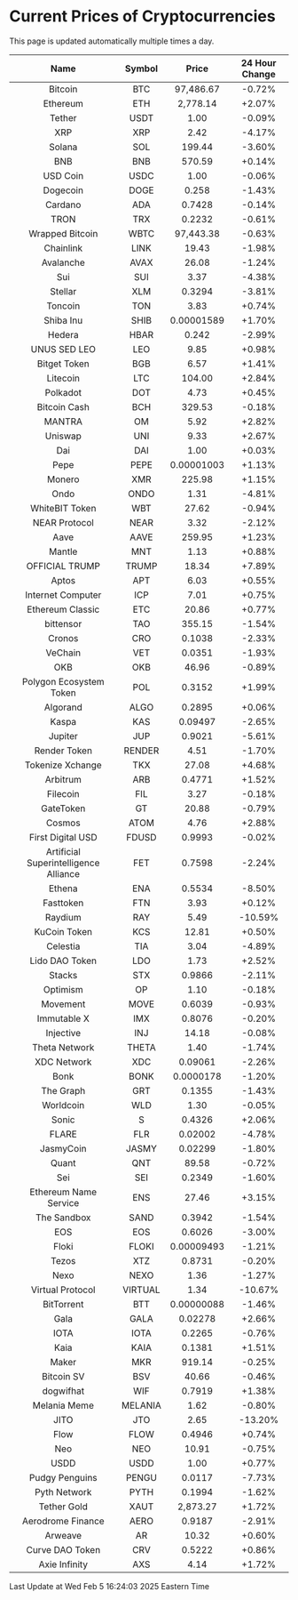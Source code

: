 # Current Prices of Cryptocurrencies
This page is updated automatically multiple times a day.

| Name | Symbol | Price | 24 Hour Change |
| :---: |:---:| :---: | :---: |
| Bitcoin | BTC | 97,486.67 | -0.72% |
| Ethereum | ETH | 2,778.14 | +2.07% |
| Tether | USDT | 1.00 | -0.09% |
| XRP | XRP | 2.42 | -4.17% |
| Solana | SOL | 199.44 | -3.60% |
| BNB | BNB | 570.59 | +0.14% |
| USD Coin | USDC | 1.00 | -0.06% |
| Dogecoin | DOGE | 0.258 | -1.43% |
| Cardano | ADA | 0.7428 | -0.14% |
| TRON | TRX | 0.2232 | -0.61% |
| Wrapped Bitcoin | WBTC | 97,443.38 | -0.63% |
| Chainlink | LINK | 19.43 | -1.98% |
| Avalanche | AVAX | 26.08 | -1.24% |
| Sui | SUI | 3.37 | -4.38% |
| Stellar | XLM | 0.3294 | -3.81% |
| Toncoin | TON | 3.83 | +0.74% |
| Shiba Inu | SHIB | 0.00001589 | +1.70% |
| Hedera | HBAR | 0.242 | -2.99% |
| UNUS SED LEO | LEO | 9.85 | +0.98% |
| Bitget Token | BGB | 6.57 | +1.41% |
| Litecoin | LTC | 104.00 | +2.84% |
| Polkadot | DOT | 4.73 | +0.45% |
| Bitcoin Cash | BCH | 329.53 | -0.18% |
| MANTRA | OM | 5.92 | +2.82% |
| Uniswap | UNI | 9.33 | +2.67% |
| Dai | DAI | 1.00 | +0.03% |
| Pepe | PEPE | 0.00001003 | +1.13% |
| Monero | XMR | 225.98 | +1.15% |
| Ondo | ONDO | 1.31 | -4.81% |
| WhiteBIT Token | WBT | 27.62 | -0.94% |
| NEAR Protocol | NEAR | 3.32 | -2.12% |
| Aave | AAVE | 259.95 | +1.23% |
| Mantle | MNT | 1.13 | +0.88% |
| OFFICIAL TRUMP | TRUMP | 18.34 | +7.89% |
| Aptos | APT | 6.03 | +0.55% |
| Internet Computer | ICP | 7.01 | +0.75% |
| Ethereum Classic | ETC | 20.86 | +0.77% |
| bittensor | TAO | 355.15 | -1.54% |
| Cronos | CRO | 0.1038 | -2.33% |
| VeChain | VET | 0.0351 | -1.93% |
| OKB | OKB | 46.96 | -0.89% |
| Polygon Ecosystem Token | POL | 0.3152 | +1.99% |
| Algorand | ALGO | 0.2895 | +0.06% |
| Kaspa | KAS | 0.09497 | -2.65% |
| Jupiter | JUP | 0.9021 | -5.61% |
| Render Token | RENDER | 4.51 | -1.70% |
| Tokenize Xchange | TKX | 27.08 | +4.68% |
| Arbitrum | ARB | 0.4771 | +1.52% |
| Filecoin | FIL | 3.27 | -0.18% |
| GateToken | GT | 20.88 | -0.79% |
| Cosmos | ATOM | 4.76 | +2.88% |
| First Digital USD | FDUSD | 0.9993 | -0.02% |
| Artificial Superintelligence Alliance | FET | 0.7598 | -2.24% |
| Ethena | ENA | 0.5534 | -8.50% |
| Fasttoken | FTN | 3.93 | +0.12% |
| Raydium | RAY | 5.49 | -10.59% |
| KuCoin Token | KCS | 12.81 | +0.50% |
| Celestia | TIA | 3.04 | -4.89% |
| Lido DAO Token | LDO | 1.73 | +2.52% |
| Stacks | STX | 0.9866 | -2.11% |
| Optimism | OP | 1.10 | -0.18% |
| Movement | MOVE | 0.6039 | -0.93% |
| Immutable X | IMX | 0.8076 | -0.20% |
| Injective | INJ | 14.18 | -0.08% |
| Theta Network | THETA | 1.40 | -1.74% |
| XDC Network | XDC | 0.09061 | -2.26% |
| Bonk | BONK | 0.0000178 | -1.20% |
| The Graph | GRT | 0.1355 | -1.43% |
| Worldcoin | WLD | 1.30 | -0.05% |
| Sonic | S | 0.4326 | +2.06% |
| FLARE | FLR | 0.02002 | -4.78% |
| JasmyCoin | JASMY | 0.02299 | -1.80% |
| Quant | QNT | 89.58 | -0.72% |
| Sei | SEI | 0.2349 | -1.60% |
| Ethereum Name Service | ENS | 27.46 | +3.15% |
| The Sandbox | SAND | 0.3942 | -1.54% |
| EOS | EOS | 0.6026 | -3.00% |
| Floki | FLOKI | 0.00009493 | -1.21% |
| Tezos | XTZ | 0.8731 | -0.20% |
| Nexo | NEXO | 1.36 | -1.27% |
| Virtual Protocol | VIRTUAL | 1.34 | -10.67% |
| BitTorrent | BTT | 0.00000088 | -1.46% |
| Gala | GALA | 0.02278 | +2.66% |
| IOTA | IOTA | 0.2265 | -0.76% |
| Kaia | KAIA | 0.1381 | +1.51% |
| Maker | MKR | 919.14 | -0.25% |
| Bitcoin SV | BSV | 40.66 | -0.46% |
| dogwifhat | WIF | 0.7919 | +1.38% |
| Melania Meme | MELANIA | 1.62 | -0.80% |
| JITO | JTO | 2.65 | -13.20% |
| Flow | FLOW | 0.4946 | +0.74% |
| Neo | NEO | 10.91 | -0.75% |
| USDD | USDD | 1.00 | +0.77% |
| Pudgy Penguins | PENGU | 0.0117 | -7.73% |
| Pyth Network | PYTH | 0.1994 | -1.62% |
| Tether Gold | XAUT | 2,873.27 | +1.72% |
| Aerodrome Finance | AERO | 0.9187 | -2.91% |
| Arweave | AR | 10.32 | +0.60% |
| Curve DAO Token | CRV | 0.5222 | +0.86% |
| Axie Infinity | AXS | 4.14 | +1.72% |

Last Update at Wed Feb  5 16:24:03 2025 Eastern Time